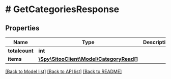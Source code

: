# # GetCategoriesResponse

## Properties

Name | Type | Description | Notes
------------ | ------------- | ------------- | -------------
**totalcount** | **int** |  |
**items** | [**\Spy\SitooClient\Model\CategoryRead[]**](CategoryRead.md) |  |

[[Back to Model list]](../../README.md#models) [[Back to API list]](../../README.md#endpoints) [[Back to README]](../../README.md)
